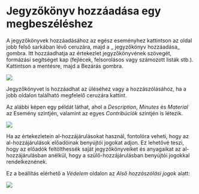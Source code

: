 # Jegyzőkönyv hozzáadása egy megbeszéléshez

A jegyzőkönyvek hozzáadásához az egész eseményhez kattintson az oldal jobb felső sarkában lévő ceruzára, majd a _ jegyzőkönyv hozzáadása_ gombra.
Itt hozzáadhatja az értekezlet jegyzőkönyvének szövegét, formázási segítséget kap (fejlécek, felsorolásos vagy számozott listák stb.).
Kattintson a mentésre, majd a Bezárás gombra.

![](../assets/add-minutes-meeting.png)

Jegyzőkönyvet is hozzáadhat az üléséhez vagy a hozzászólásához, ha a jobb oldalon található megfelelő ceruzára kattint.

Az alábbi képen egy példát láthat, ahol a _Description_, _Minutes_ és _Material_ az Esemény szintjén, valamint az egyes _Contribúciók_ szintjén is létezik.

![](../assets/material-meeting.png)

Ha az értekezletein al-hozzájárulásokat használ, fontolóra veheti, hogy az al-hozzájárulások előadóinak benyújtói jogokat adjon. Ez lehetővé teszi, hogy az előadók feltölthessék saját jegyzőkönyveiket és anyagaikat az al-hozzájárulásban anélkül, hogy a szülő-hozzájárulásban benyújtói jogokkal rendelkeznének.

Ez a beállítás elérhető a _Védelem_ oldalon az _Alső hozzászólási jogok_ alatt:

![](../assets/meeting-subcontrib-rights.png)
